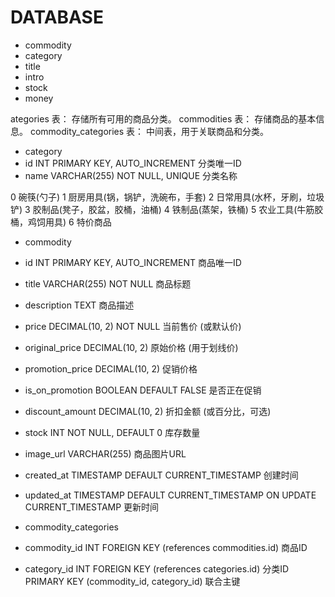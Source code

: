 # DATABASE
- commodity
 - category
 - title
 - intro
 - stock
 - money


ategories 表： 存储所有可用的商品分类。
commodities 表： 存储商品的基本信息。
commodity_categories 表： 中间表，用于关联商品和分类。

- category
 - id               	INT	            PRIMARY KEY, AUTO_INCREMENT	    分类唯一ID
 - name	                VARCHAR(255)	NOT NULL, UNIQUE	            分类名称

 0 碗筷(勺子)
 1 厨房用具(锅，锅铲，洗碗布，手套)
 2 日常用具(水杯，牙刷，垃圾铲)
 3 胶制品(凳子，胶盆，胶桶，油桶)
 4 铁制品(蒸架，铁桶)
 5 农业工具(牛筋胶桶，鸡饲用具)
 6 特价商品

- commodity
 - id                   INT	            PRIMARY KEY, AUTO_INCREMENT	    商品唯一ID
 - title                VARCHAR(255)	NOT NULL	                    商品标题
 - description          TEXT		                                    商品描述
 - price                DECIMAL(10, 2)	NOT NULL	                    当前售价 (或默认价)
 - original_price       DECIMAL(10, 2)		                            原始价格 (用于划线价)
 - promotion_price      DECIMAL(10, 2)		                            促销价格
 - is_on_promotion      BOOLEAN         DEFAULT FALSE	                是否正在促销
 - discount_amount      DECIMAL(10, 2)		                            折扣金额 (或百分比，可选)
 - stock                INT	            NOT NULL, DEFAULT 0	            库存数量
 - image_url            VARCHAR(255)		                            商品图片URL
 - created_at	        TIMESTAMP	    DEFAULT CURRENT_TIMESTAMP	                            创建时间
 - updated_at	        TIMESTAMP	    DEFAULT CURRENT_TIMESTAMP ON UPDATE CURRENT_TIMESTAMP	更新时间 

- commodity_categories
 - commodity_id     INT     FOREIGN KEY (references commodities.id)     商品ID
 - category_id      INT	    FOREIGN KEY (references categories.id)	    分类ID
                            PRIMARY KEY (commodity_id, category_id)	    联合主键
